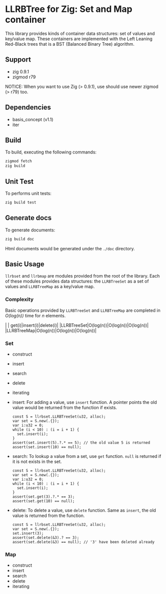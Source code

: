 # LLRBTree for Zig: Set and Map container

This library provides kinds of container data structures: set of values and key/value map.
These containers are implemented with the Left Leaning Red-Black trees that is a BST (Balanced Binary Tree) algorithm.


## Support

- zig 0.9.1
- zigmod r79

NOTICE: When you want to use Zig (> 0.9.1), use should use newer zigmod (> r79) too.


## Dependencies

- basis_concept (v1.1)
- iter


## Build

To build, executing the following commands:

```sh
zigmod fetch
zig build
```


## Unit Test

To performs unit tests:

```sh
zig build test
```


## Generate docs

To generate documents:

```sh
zig build doc
```

Html documents would be generated under the `./doc` directory.


## Basic Usage

`llrbset` and `llrbmap` are modules provided from the root of the library.
Each of these modules provides data structures: the `LLRBTreeSet` as a set of values and `LLRBTreeMap` as a key/value map.


### Complexity

Basic operations provided by `LLRBTreeSet` and `LLRBTreeMap` are completed in _O(log(n))_ time for _n_ elements.

  |           |   get(i)|insert(i)|delete(i)|
  |LLRBTreeSet|O(log(n))|O(log(n))|O(log(n))|
  |LLRBTreeMap|O(log(n))|O(log(n))|O(log(n))|


### Set

- construct
- insert
- search
- delete
- iterating


- insert:
    For adding a value, use `insert` function.
    A pointer points the old value would be returned from the function if exists.

    ```zig
    const S = llrbset.LLRBTreeSet(u32, alloc);
    var set = S.new(.{});
    var i:u32 = 0;
    while (i < 10) : (i = i + 1) {
      set.insert(i);
    }
    assert(set.insert(5).?.* == 5); // the old value 5 is returned
    assert(set.insert(10) == null);
    ```

- search:
    To lookup a value from a set, use `get` function.
    `null` is returned if it is not exists in the set.

    ```zig
    const S = llrbset.LLRBTreeSet(u32, alloc);
    var set = S.new(.{});
    var i:u32 = 0;
    while (i < 10) : (i = i + 1) {
      set.insert(i);
    }
    assert(set.get(3).?.* == 3);
    assert(set.get(10) == null);
    ```

- delete:
    To delete a value, use `delete` function.
    Same as `insert`, the old value is returned from the function.

    ```zig
    const S = llrbset.LLRBTreeSet(u32, alloc);
    var set = S.new(.{});
    set.insert(3);
    assert(set.delete(&3).? == 3);
    assert(set.delete(&3) == null); // '3' have been deleted already
    ```


### Map

- construct
- insert
- search
- delete
- iterating



